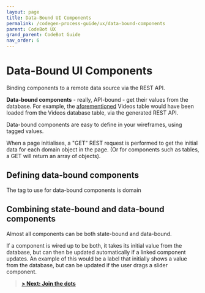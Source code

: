 ```yaml
---
layout: page
title: Data-Bound UI Components
permalink: /codegen-process-guide/ux/data-bound-components
parent: CodeBot UX
grand_parent: CodeBot Guide
nav_order: 6
---
```


# Data-Bound UI Components

Binding components to a remote data source via the REST API.

**Data-bound components** - really, API-bound - get their values from the database. For example, the [aforementioned](state-bound-components) Videos table would have been loaded from the Videos database table, via the generated REST API.

Data-bound components are easy to define in your wireframes, using tagged values.

When a page initialises, a "GET" REST request is performed to get the initial data for each domain object in the page. (Or for components such as tables, a GET will return an array of objects).

## Defining data-bound components

The tag to use for data-bound components is domain


## Combining state-bound and data-bound components

Almost all components can be both state-bound and data-bound.

If a component is wired up to be both, it takes its initial value from the database, but can then be updated automatically if a linked component updates. An example of this would be a label that initially shows a value from the database, but can be updated if the user drags a slider component.


> **[> Next: Join the dots](navigation)**
